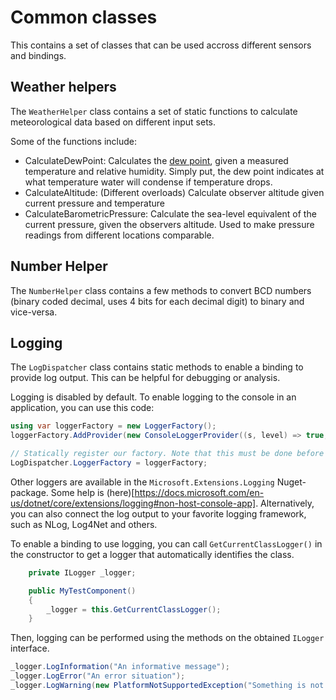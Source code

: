 # Common classes

This contains a set of classes that can be used accross different sensors and bindings.

## Weather helpers

The `WeatherHelper` class contains a set of static functions to calculate meteorological data based on different input sets.

Some of the functions include:

- CalculateDewPoint: Calculates the [dew point](https://en.wikipedia.org/wiki/Dew_point), given a measured temperature and relative humidity. Simply put, the dew point indicates at what temperature water will condense if temperature drops.
- CalculateAltitude: (Different overloads) Calculate observer altitude given current pressure and temperature
- CalculateBarometricPressure: Calculate the sea-level equivalent of the current pressure, given the observers altitude. Used to make pressure readings from different locations comparable.

## Number Helper

The `NumberHelper` class contains a few methods to convert BCD numbers (binary coded decimal, uses 4 bits for each decimal digit) to binary and vice-versa.

## Logging 

The `LogDispatcher` class contains static methods to enable a binding to provide log output. This can be helpful for debugging or analysis.

Logging is disabled by default. To enable logging to the console in an application, you can use this code: 

```csharp
using var loggerFactory = new LoggerFactory();
loggerFactory.AddProvider(new ConsoleLoggerProvider((s, level) => true, false));

// Statically register our factory. Note that this must be done before instantiation of any class that wants to use logging.
LogDispatcher.LoggerFactory = loggerFactory;
```

Other loggers are available in the `Microsoft.Extensions.Logging` Nuget-package. Some help is (here)[https://docs.microsoft.com/en-us/dotnet/core/extensions/logging#non-host-console-app]. Alternatively, you can also connect the log output to your favorite logging framework, such as NLog, Log4Net and others.

To enable a binding to use logging, you can call `GetCurrentClassLogger()` in the constructor to get a logger that automatically identifies the class.

```csharp
    private ILogger _logger;

    public MyTestComponent()
    {
        _logger = this.GetCurrentClassLogger();
    }
```

Then, logging can be performed using the methods on the obtained `ILogger` interface.

```csharp
_logger.LogInformation("An informative message");
_logger.LogError("An error situation");
_logger.LogWarning(new PlatformNotSupportedException("Something is not supported"), "With exception context");
```

